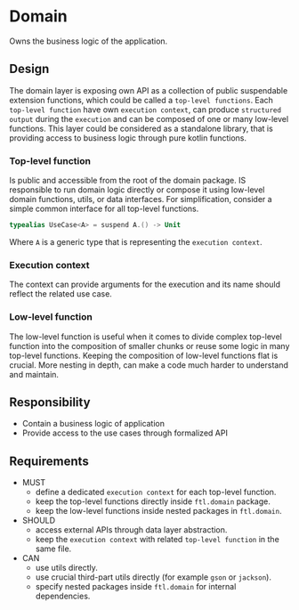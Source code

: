 # Domain

Owns the business logic of the application.

## Design

The domain layer is exposing own API as a collection of public suspendable extension functions,
which could be called a `top-level functions`.
Each `top-level function` have own `execution context`, 
can produce `structured output` during the `execution`
and can be composed of one or many low-level functions.
This layer could be considered as a standalone library, 
that is providing access to business logic through pure kotlin functions. 


### Top-level function

Is public and accessible from the root of the domain package.
IS responsible to run domain logic directly or compose it using low-level domain functions, utils, or data interfaces.
For simplification, consider a simple common interface for all top-level functions.

```kotlin
typealias UseCase<A> = suspend A.() -> Unit
```

Where `A` is a generic type that is representing the `execution context`.

### Execution context

The context can provide arguments for the execution and its name should reflect the related use case.

### Low-level function

The low-level function is useful when it comes to divide complex top-level 
function into the composition of smaller chunks or reuse some logic in many top-level functions.
Keeping the composition of low-level functions flat is crucial. 
More nesting in depth, can make a code much harder to understand and maintain.

## Responsibility

* Contain a business logic of application
* Provide access to the use cases through formalized API

## Requirements

* MUST
    * define a dedicated `execution context` for each top-level function.
    * keep the top-level functions directly inside `ftl.domain` package.
    * keep the low-level functions inside nested packages in `ftl.domain`.
* SHOULD
    * access external APIs through data layer abstraction.
    * keep the `execution context` with related `top-level function` in the same file.
* CAN
    * use utils directly.
    * use crucial third-part utils directly (for example `gson` or `jackson`).
    * specify nested packages inside `ftl.domain` for internal dependencies.
